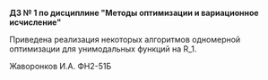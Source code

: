 <b>ДЗ № 1 по дисциплине "Методы оптимизации и вариационное исчисление"</b>

Приведена реализация некоторых алгоритмов одномерной оптимизации для унимодальных функций на R_1.

Жаворонков И.А.
ФН2-51Б
